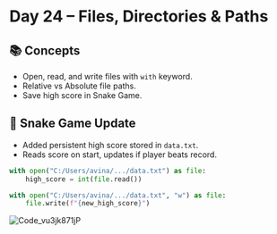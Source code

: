 # Day 24 – Files, Directories & Paths

## 📚 Concepts
- Open, read, and write files with `with` keyword.
- Relative vs Absolute file paths.
- Save high score in Snake Game.

## 🐍 Snake Game Update
- Added persistent high score stored in `data.txt`.
- Reads score on start, updates if player beats record.

```python
with open("C:/Users/avina/.../data.txt") as file:
    high_score = int(file.read())

with open("C:/Users/avina/.../data.txt", "w") as file:
    file.write(f"{new_high_score}")
```
![Code_vu3jk871jP](https://github.com/user-attachments/assets/a323713d-c9fe-4f1d-9b8e-b1a0722870ee)

